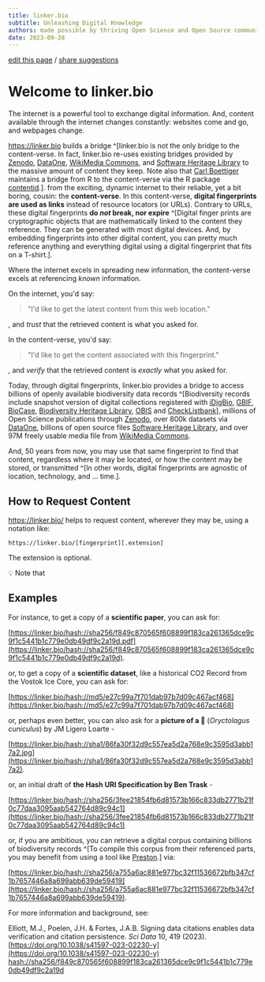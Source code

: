```yaml
---
title: linker.bio
subtitle: Unleashing Digital Knowledge
authors: made possible by thriving Open Science and Open Source communities
date: 2023-09-28
---
```


[edit this page](https://github.com/bio-guoda/preston-service/linker.bio/edit/main/linker.bio/index.md) / [share suggestions](https://github.com/bio-guoda/preston/issues/new)

# Welcome to linker.bio

The internet is a powerful tool to exchange digital information. And, content available through the internet changes constantly: websites come and go, and webpages change.  

https://linker.bio builds a bridge ^[linker.bio is not the only bridge to the content-verse. In fact, linker.bio re-uses existing bridges provided by [Zenodo](https://github.com/bio-guoda/preston/issues/149), [DataOne](https://github.com/bio-guoda/preston/issues/181), [WikiMedia Commons](https://github.com/bio-guoda/preston/issues/239), and [Software Heritage Library](https://github.com/bio-guoda/preston/issues/70) to the massive amount of content they keep. Note also that [Carl Boettiger](https://www.carlboettiger.info/) maintains a bridge from R to the content-verse via the R package [contentid](https://github.com/cboettig/contentid).].  from the exciting, dynamic internet to their reliable, yet a bit boring, cousin: the **content-verse**. In this content-verse, **digital fingerprints are used as links** instead of resource locators (or URLs). Contrary to URLs, these digital fingerprints **do *not* break, nor expire** ^[Digital finger prints are cryptographic objects that are mathematically linked to the content they reference. They can be generated with most digital devices. And, by embedding fingerprints into other digital content, you can pretty much reference anything and everything digital using a digital fingerprint that fits on a T-shirt.].

Where the internet excels in spreading new information, the content-verse excels at referencing *known* information. 

On the internet, you'd say:

> "I'd like to get the latest content from this web location."

, and *trust* that the retrieved content is what you asked for.

In the content-verse, you'd say: 

> "I'd like to get the content associated with this fingerprint."

, and *verify* that the retrieved content is *exactly* what you asked for.

Today, through digital fingerprints, linker.bio provides a bridge to access billions of openly available biodiversity data records ^[Biodiversity records include snapshot version of digital collections registered with [iDigBio](https://idigbio.org), [GBIF](https://gbif.org), [BioCase](https://biocase.org), [Biodiversity Heritage Library](https://biodiversitylibrary.org), [OBIS](https://obis.org) and [CheckListbank](https://checklistbank.org)], millions of Open Science publications through [Zenodo](https://zenodo.org), over 800k datasets via [DataOne](https://dataone.org), billions of open source files [Software Heritage Library](https://softwareheritage.org), and over 97M freely usable media file from [WikiMedia Commons](https://commons.wikimedia.org/). 

And, 50 years from now, you may use that same fingerprint to find that content, regardless where it may be located, or how the content may be stored, or transmitted ^[In other words, digital fingerprints are agnostic of location, technology, and ... time.].

## How to Request Content

https://linker.bio/ helps to request content, wherever they may be, using a notation like:

```
https://linker.bio/[fingerprint][.extension]
```

The extension is optional. 

💡 Note that 

## Examples

For instance, to get a copy of a **scientific paper**, you can ask for:

[https://linker.bio/hash://sha256/f849c870565f608899f183ca261365dce9c9f1c5441b1c779e0db49df9c2a19d.pdf](https://linker.bio/hash://sha256/f849c870565f608899f183ca261365dce9c9f1c5441b1c779e0db49df9c2a19d).

or, to get a copy of a **scientific dataset**, like a historical CO2 Record from the Vostok Ice Core, you can ask for:

[https://linker.bio/hash://md5/e27c99a7f701dab97b7d09c467acf468](https://linker.bio/hash://md5/e27c99a7f701dab97b7d09c467acf468)

or, perhaps even better, you can also ask for a **picture of a 🐇** (*Oryctolagus cuniculus*) by JM Ligero Loarte -

[https://linker.bio/hash://sha1/86fa30f32d9c557ea5d2a768e9c3595d3abb17a2.jpg](https://linker.bio/hash://sha1/86fa30f32d9c557ea5d2a768e9c3595d3abb17a2).

or, an initial draft of **the Hash URI Specification by Ben Trask** - 

[https://linker.bio/hash://sha256/3fee21854fb6d81573b166c833db2771b21f0c77daa3095aab542764d89c94c1](https://linker.bio/hash://sha256/3fee21854fb6d81573b166c833db2771b21f0c77daa3095aab542764d89c94c1)

or, if you are ambitious, you can retrieve a digital corpus containing billions of biodiversity records ^[To compile this corpus from their referenced parts, you may benefit from using a tool like [Preston](https://github.com/bio-guoda/preston).] via:

[https://linker.bio/hash://sha256/a755a6ac881e977bc32f11536672bfb347cf1b7657446a8a699abb639de59419](https://linker.bio/hash://sha256/a755a6ac881e977bc32f11536672bfb347cf1b7657446a8a699abb639de59419). 

For more information and background, see: 

Elliott, M.J., Poelen, J.H. & Fortes, J.A.B. Signing data citations enables data verification and citation persistence. <em>Sci Data</em> 10, 419 (2023). [https://doi.org/10.1038/s41597-023-02230-y](https://doi.org/10.1038/s41597-023-02230-y) [hash://sha256/f849c870565f608899f183ca261365dce9c9f1c5441b1c779e0db49df9c2a19d](https://linker.bio/hash://sha256/f849c870565f608899f183ca261365dce9c9f1c5441b1c779e0db49df9c2a19d.pdf)

